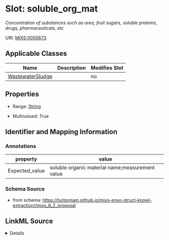 # Slot: soluble_org_mat


_Concentration of substances such as urea, fruit sugars, soluble proteins, drugs, pharmaceuticals, etc_



URI: [MIXS:0000673](https://w3id.org/mixs/0000673)



<!-- no inheritance hierarchy -->




## Applicable Classes

| Name | Description | Modifies Slot |
| --- | --- | --- |
[WastewaterSludge](WastewaterSludge.md) |  |  no  |







## Properties

* Range: [String](String.md)

* Multivalued: True





## Identifier and Mapping Information





### Annotations

| property | value |
| --- | --- |
| Expected_value | soluble organic material name;measurement value || Preferred_unit | gram, microgram, mole per liter, gram per liter, parts per million |



### Schema Source


* from schema: https://turbomam.github.io/mixs-envo-struct-knowl-extraction//mixs_6_2_proposal




## LinkML Source

<details>
```yaml
name: soluble_org_mat
annotations:
  Expected_value:
    tag: Expected_value
    value: soluble organic material name;measurement value
  Preferred_unit:
    tag: Preferred_unit
    value: gram, microgram, mole per liter, gram per liter, parts per million
description: Concentration of substances such as urea, fruit sugars, soluble proteins,
  drugs, pharmaceuticals, etc
title: soluble organic material
notes:
- material
- organic
- soluble
from_schema: https://turbomam.github.io/mixs-envo-struct-knowl-extraction//mixs_6_2_proposal
rank: 1000
string_serialization: '{text};{float} {unit}'
slot_uri: MIXS:0000673
multivalued: true
alias: soluble_org_mat
domain_of:
- WastewaterSludge
range: string
required: false
recommended: false

```
</details>